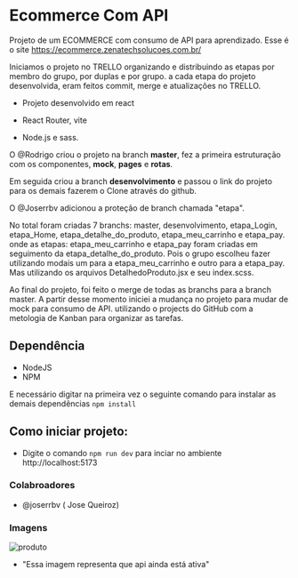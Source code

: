 # Ecommerce Com API

Projeto de um ECOMMERCE com consumo de API para aprendizado. Esse é o site https://ecommerce.zenatechsolucoes.com.br/

Iniciamos o projeto no TRELLO organizando e distribuindo as etapas por membro do grupo, por duplas e por grupo.
a cada etapa do projeto desenvolvida, eram feitos commit, merge e atualizações no TRELLO. 

* Projeto desenvolvido em react
 
* React Router, vite
 
* Node.js e sass. 
  
O @Rodrigo criou o projeto na branch **master**, fez a primeira estruturação com os componentes, **mock**, **pages** e **rotas**.
  
Em seguida criou a branch **desenvolvimento** e passou o link do projeto para os demais fazerem o Clone através do github.

O @Joserrbv adicionou a proteção de branch chamada "etapa". 

No total foram criadas 7 branchs: master, desenvolvimento, etapa_Login, etapa_Home, etapa_detalhe_do_produto, etapa_meu_carrinho e etapa_pay. 
onde as etapas: etapa_meu_carrinho e etapa_pay foram criadas em seguimento da etapa_detalhe_do_produto. Pois o grupo escolheu fazer utilizando modais um para a
etapa_meu_carrinho e outro para a etapa_pay. Mas utilizando os arquivos DetalhedoProduto.jsx e seu index.scss.

Ao final do projeto, foi feito o merge de todas as branchs para a branch master. 
A partir desse momento iniciei a mudança no projeto para mudar de mock para consumo de API.
utilizando o projects do GitHub com a metologia de Kanban para organizar as tarefas.



## Dependência

- NodeJS
- NPM
 
E necessário digitar na primeira vez o seguinte comando para instalar as demais dependências ```npm install```

## Como iniciar projeto:

- Digite o comando ```npm run dev``` para inciar no ambiente http://localhost:5173

### Colabroadores

- @joserrbv ( Jose Queiroz)

### Imagens

![produto](https://fakestoreapi.com/img/81fPKd-2AYL._AC_SL1500_.jpg)
- "Essa imagem representa que api ainda está ativa"
